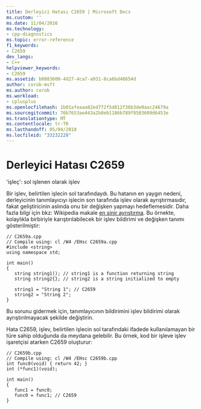 ```yaml
---
title: Derleyici Hatası C2659 | Microsoft Docs
ms.custom: ''
ms.date: 11/04/2016
ms.technology:
- cpp-diagnostics
ms.topic: error-reference
f1_keywords:
- C2659
dev_langs:
- C++
helpviewer_keywords:
- C2659
ms.assetid: b0883600-4d27-4ca7-a931-8ca6bd48654d
author: corob-msft
ms.author: corob
ms.workload:
- cplusplus
ms.openlocfilehash: 1b01afeaaa82ed772f5d812f36b3de0aac24679a
ms.sourcegitcommit: 76b7653ae443a2b8eb1186b789f8503609d6453e
ms.translationtype: MT
ms.contentlocale: tr-TR
ms.lasthandoff: 05/04/2018
ms.locfileid: "33232228"
---
```

# <a name="compiler-error-c2659"></a>Derleyici Hatası C2659
'işleç': sol işlenen olarak işlev  
  
 Bir işlev, belirtilen işlecin sol tarafındaydı. Bu hatanın en yaygın nedeni, derleyicinin tanımlayıcıyı işlecin son tarafında işlev olarak ayrıştırmasıdır, fakat geliştiricinin aslında onu bir değişken yapmayı hedeflemesidir. Daha fazla bilgi için bkz: Wikipedia makale [en sinir ayrıştırma](http://en.wikipedia.org/wiki/Most_vexing_parse). Bu örnekte, kolaylıkla birbiriyle karıştırılabilecek bir işlev bildirimi ve değişken tanımı gösterilmiştir:  
  
```  
// C2659a.cpp  
// Compile using: cl /W4 /EHsc C2659a.cpp  
#include <string>  
using namespace std;  
  
int main()   
{  
   string string1(); // string1 is a function returning string  
   string string2{}; // string2 is a string initialized to empty   
  
   string1 = "String 1"; // C2659  
   string2 = "String 2";  
}  
```  
  
 Bu sorunu gidermek için, tanımlayıcının bildirimini işlev bildirimi olarak ayrıştırılmayacak şekilde değiştirin.  
  
 Hata C2659, işlev, belirtilen işlecin sol tarafındaki ifadede kullanılamayan bir türe sahip olduğunda da meydana gelebilir. Bu örnek, kod bir işleve işlev işaretçisi atarken C2659 oluşturur:  
  
```  
// C2659b.cpp  
// Compile using: cl /W4 /EHsc C2659b.cpp  
int func0(void) { return 42; }  
int (*func1)(void);  
  
int main()  
{  
   func1 = func0;  
   func0 = func1; // C2659  
}  
```